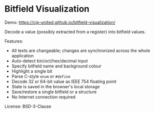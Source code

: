 # Bitfield Visualization

Demo: https://cip-united.github.io/bitfield-visualization/

Decode a value (possibly extracted from a register) into bitfield values.

Features:

* All texts are changeable; changes are synchronized across the whole application
* Auto-detect bin/oct/hex/decimal input
* Specify bitfield name and background colour
* Highlight a single bit
* Parse C-style `enum` or `#define`
* Decode 32 or 64-bit value as IEEE 754 floating point
* State is saved in the browser's local storage
* Save/restore a single bitfield or a structure
* No Internet connection required

License: BSD-3-Clause
